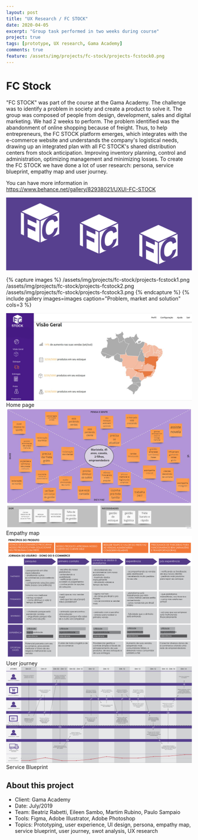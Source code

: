 ```yaml
---
layout: post
title: "UX Research / FC STOCK"
date: 2020-04-05
excerpt: "Group task performed in two weeks during course"
project: true
tags: [prototype, UX research, Gama Academy]
comments: true
feature: /assets/img/projects/fc-stock/projects-fcstock0.png
---
```


# FC Stock

"FC STOCK" was part of the course at the Gama Academy. The challenge was to identify a problem in society and create a product to solve it. The group was composed of people from design, development, sales and digital marketing. We had 2 weeks to perform. The problem identified was the abandonment of online shopping because of freight. Thus, to help entrepreneurs, the FC STOCK platform emerges, which integrates with the e-commerce website and understands the company's logistical needs, drawing up an integrated plan with all FC STOCK's shared distribution centers from stock anticipation. Improving inventory planning, control and administration, optimizing management and minimizing losses. To create the FC STOCK we have done a lot of user research: persona, service blueprint, empathy map and user journey.

You can have more information in https://www.behance.net/gallery/82938021/UXUI-FC-STOCK

![Moon Homepage](/assets/img/projects/fc-stock/projects-fcstock.png) 

{% capture images %}
	/assets/img/projects/fc-stock/projects-fcstock1.png
	/assets/img/projects/fc-stock/projects-fcstock2.png
	/assets/img/projects/fc-stock/projects-fcstock3.png
{% endcapture %}
{% include gallery images=images caption="Problem, market and solution" cols=3 %}

![Moon Homepage](/assets/img/projects/fc-stock/projects-fcstock4.png) 
Home page
![Moon Homepage](/assets/img/projects/fc-stock/projects-fcstock5.jpg) 
Empathy map
![Moon Homepage](/assets/img/projects/fc-stock/projects-fcstock6.png) 
User journey
![Moon Homepage](/assets/img/projects/fc-stock/projects-fcstock7.png) 
Service Blueprint

## About this project
* Client: Gama Academy
* Date: July/2019
* Team: Beatriz Rabetti, Eileen Sambo, Martim Rubino, Paulo Sampaio
* Tools: Figma, Adobe Illustrator, Adobe Photoshop
* Topics: Prototyping, user experience, UI design, persona, empathy map, service blueprint, user journey, swot analysis, UX research
